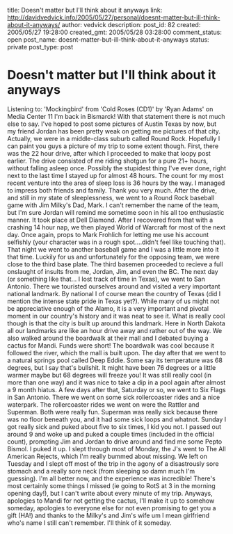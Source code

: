 title: Doesn't matter but I'll think about it anyways
link: http://davidvedvick.info/2005/05/27/personal/doesnt-matter-but-ill-think-about-it-anyways/
author: vedvick
description: 
post_id: 82
created: 2005/05/27 19:28:00
created_gmt: 2005/05/28 03:28:00
comment_status: open
post_name: doesnt-matter-but-ill-think-about-it-anyways
status: private
post_type: post

# Doesn't matter but I'll think about it anyways

Listening to: 'Mockingbird' from 'Cold Roses (CD1)' by 'Ryan Adams' on Media Center 11 I'm back in Bismarck! With that statement there is not much else to say. I've hoped to post some pictures of Austin Texas by now, but my friend Jordan has been pretty weak on getting me pictures of that city. Actually, we were in a middle-class suburb called Round Rock. Hopefully I can paint you guys a picture of my trip to some extent though. First, there was the 22 hour drive, after which I proceeded to make that loopy post earlier. The drive consisted of me riding shotgun for a pure 21+ hours, without falling asleep once. Possibly the stupidest thing I've ever done, right next to the last time I stayed up for almost 48 hours. The count for my most recent venture into the area of sleep loss is 36 hours by the way. I managed to impress both friends and family. Thank you very much. After the drive, and still in my state of sleeplessness, we went to a Round Rock baseball game with Jim Milky's Dad, Mark. I can't remember the name of the team, but I'm sure Jordan will remind me sometime soon in his all too enthusiastic manner. It took place at Dell Diamond. After I recovered from that with a crashing 14 hour nap, we then played World of Warcraft for most of the next day. Once again, props to Mark Frohlich for letting me use his account selfishly (your character was in a rough spot....didn't feel like touching that). That night we went to another baseball game and I was a little more into it that time. Luckily for us and unfortunately for the opposing team, we were close to the third base plate. The third basemen proceeded to recieve a full onslaught of insults from me, Jordan, Jim, and even the BC. The next day (or something like that... I lost track of time in Texas), we went to San Antonio. There we touristed ourselves around and visited a very important national landmark. By national I of course mean the country of Texas (did I mention the intense state pride in Texas yet?). While many of us might not be appreciative enough of the Alamo, it is a very important and pivotal moment in our country's history and it was neat to see it. What is really cool though is that the city is built up around this landmark. Here in North Dakota all our landmarks are like an hour drive away and rather out of the way. We also walked around the boardwalk at their mall and I debated buying a cactus for Mandi. Funds were short! The boardwalk was cool because it followed the river, which the mall is built upon. The day after that we went to a natural springs pool called Deep Eddie. Some say its temperature was 68 degrees, but I say that's bullshit. It might have been 76 degrees or a little warmer maybe but 68 degrees will freeze you! It was still really cool (in more than one way) and it was nice to take a dip in a pool again after almost a 9 month hiatus. A few days after that, Saturday or so, we went to Six Flags in San Antonio. There we went on some sick rollercoaster rides and a nice waterpark. The rollercoaster rides we went on were the Rattler and Superman. Both were really fun. Superman was really sick because there was no floor beneath you, and it had some sick loops and whatnot. Sunday I got really sick and puked about five to six times, I kid you not. I passed out around 9 and woke up and puked a couple times (included in the official count), prompting Jim and Jordan to drive around and find me some Pepto Bismol. I puked it up. I slept through most of Monday, the J's went to The All American Rejects, which I'm really bummed about missing. We left on Tuesday and I slept off most of the trip in the agony of a disastrously sore stomach and a really sore neck (from sleeping so damn much I'm guessing). I'm all better now, and the experience was incredible! There's most certainly some things I missed (ie going to RotS at 3 in the morning opening day!), but I can't write about every minute of my trip. Anyways, apologies to Mandi for not getting the cactus, I'll make it up to somehow someday, apologies to everyone else for not even promising to get you a gift (HA!) and thanks to the Milky's and Jim's wife um I mean girlfriend who's name I still can't remember. I'll think of it someday.